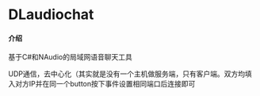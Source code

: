 # DLaudiochat

#### 介绍
基于C#和NAudio的局域网语音聊天工具

UDP通信，去中心化（其实就是没有一个主机做服务端，只有客户端。双方均填入对方IP并在同一个button按下事件设置相同端口后连接即可
